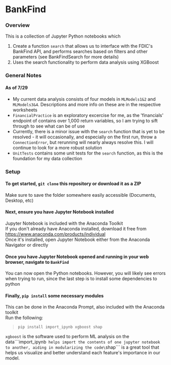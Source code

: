# BankFind
### Overview
This is a collection of Jupyter Python notebooks which 
1. Create a function ```search``` that allows us to interface with the FDIC's BankFind API, and performs searches based on filters and other parameters (see BankFindSearch for more details)
2. Uses the search functionality to perform data analysis using XGBoost

### General Notes
#### As of 7/29
- My current data analysis consists of four models in ```MLModels1&2``` and ```MLModels3&4```. Descriptions and more info on these are in the respective worksheets
- ```FinancialPractice``` is an exploratory excercise for me, as the 'financials' endpoint of contains over 1,000 return variables, so I am trying to sift through to see what can be of use
- Currently, there is a minor issue with the ```search``` function that is yet to be resolved - it will occasionally, and especially on the first run, throw a ```ConnectionError```, but rerunning will nearly always resolve this. I will continue to look for a more robust solution
- ```UnitTests``` contains some unit tests for the ```search``` function, as this is the foundation for my data collection

### Setup
#### To get started, ```git clone``` this repository or download it as a ZIP
Make sure to save the folder somewhere easily accessible (Documents, Desktop, etc)
#### Next, ensure you have Jupyter Notebook installed
Jupyter Notebook is included with the Anaconda Toolkit\
If you don't already have Anaconda installed, download it free from https://www.anaconda.com/products/individual \
Once it's installed, open Jupyter Notebook either from the Anaconda Navigator or directly
#### Once you have Jupyter Notebook opened and running in your web browser,  navigate to ```BankFind```
You can now open the Python notebooks. However, you will likely see errors when trying to run, since the last step is to install some dependencies to python
#### Finally, ```pip install``` some necessary modules
This can be done in the Anaconda Prompt, also included with the Anaconda toolkit\
Run the following:

>```pip install import_ipynb xgboost shap```

```xgboost``` is the software used to perform ML analysis on the data\```import_ipynb``` helps import the contents of one jupyter notebook to another, aiding in modularizing the code\```shap``` is a great tool that helps us visualize and better understand each feature's importance in our model.

